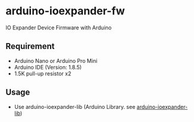 # arduino-ioexpander-fw
IO Expander Device Firmware with Arduino

## Requirement

- Arduino Nano or Arduino Pro Mini
- Arduino IDE (Version: 1.8.5)
- 1.5K pull-up resistor x2

## Usage 
 - Use arduino-ioexpander-lib (Arduino Library. see [arduino-ioexpander-lib](https://github.com/bigw00d/arduino-ioexpander-lib))
